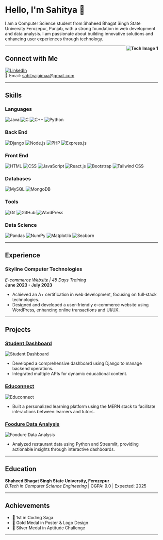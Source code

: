 # Hello, I'm Sahitya 👋

I am a Computer Science student from Shaheed Bhagat Singh State University Ferozepur, Punjab, with a strong foundation in web development and data analysis. I am passionate about building innovative solutions and enhancing user experiences through technology.

**<img src="[https://via.placeholder.com/150]([https://img.freepik.com/free-vector/man-working-laptop-with-coffee-stationary-cartoon-vector-illustration_138676-2206.jpg](https://www.google.com/url?sa=i&url=https%3A%2F%2Fwww.freepik.com%2Fvectors%2Flaptop-character&psig=AOvVaw0bADQG4IwVgbBLvodybpqZ&ust=1729326041512000&source=images&cd=vfe&opi=89978449&ved=0CBAQjRxqFwoTCOiOsde_l4kDFQAAAAAdAAAAABAK))" align="right" alt="Tech Image 1">**

---

## Connect with Me
[![LinkedIn](https://img.shields.io/badge/-LinkedIn-0077B5?logo=linkedin)](https://www.linkedin.com/in/sahitya-softwareengineer/)  
📧 Email: [sahityajaimaa@gmail.com](mailto:sahityajaimaa@gmail.com)

---

## Skills

### Languages
![Java](https://img.shields.io/badge/-Java-black?logo=java)
![C](https://img.shields.io/badge/-C-black?logo=c)
![C++](https://img.shields.io/badge/-C++-00599C?logo=cplusplus)
![Python](https://img.shields.io/badge/-Python-black?logo=python)

### Back End
![Django](https://img.shields.io/badge/-Django-green?logo=django)
![Node.js](https://img.shields.io/badge/-Node.js-339933?logo=node.js)
![PHP](https://img.shields.io/badge/-PHP-black?logo=php)
![Express.js](https://img.shields.io/badge/-Express.js-black?logo=express)

### Front End
![HTML](https://img.shields.io/badge/-HTML-E34F26?logo=html5)
![CSS](https://img.shields.io/badge/-CSS-1572B6?logo=css3)
![JavaScript](https://img.shields.io/badge/-JavaScript-black?logo=javascript)
![React.js](https://img.shields.io/badge/-React.js-61DAFB?logo=react)
![Bootstrap](https://img.shields.io/badge/-Bootstrap-563D7C?logo=bootstrap)
![Tailwind CSS](https://img.shields.io/badge/-Tailwind%20CSS-38B2AC?logo=tailwindcss)

### Databases
![MySQL](https://img.shields.io/badge/-MySQL-black?logo=mysql)
![MongoDB](https://img.shields.io/badge/-MongoDB-47A248?logo=mongodb)

### Tools
![Git](https://img.shields.io/badge/-Git-black?logo=git)
![GitHub](https://img.shields.io/badge/-GitHub-181717?logo=github)
![WordPress](https://img.shields.io/badge/-WordPress-21759B?logo=wordpress)

### Data Science
![Pandas](https://img.shields.io/badge/-Pandas-black?logo=pandas)
![NumPy](https://img.shields.io/badge/-NumPy-black?logo=numpy)
![Matplotlib](https://img.shields.io/badge/-Matplotlib-003B57?logo=matplotlib)
![Seaborn](https://img.shields.io/badge/-Seaborn-00A3E0?logo=seaborn)

---

## Experience

### Skyline Computer Technologies
*E-commerce Website | 45 Days Training*  
**June 2023 - July 2023**  
- Achieved an A+ certification in web development, focusing on full-stack technologies.
- Designed and developed a user-friendly e-commerce website using WordPress, enhancing online transactions and UI/UX.

---

## Projects

### [Student Dashboard](https://github.com/your-username/student-dashboard)
![Student Dashboard](https://via.placeholder.com/150)  
- Developed a comprehensive dashboard using Django to manage backend operations.
- Integrated multiple APIs for dynamic educational content.

### [Educonnect](https://github.com/your-username/educonnect)
![Educonnect](https://via.placeholder.com/150)  
- Built a personalized learning platform using the MERN stack to facilitate interactions between learners and tutors.

### [Foodure Data Analysis](https://github.com/your-username/foodure-data-analysis)
![Foodure Data Analysis](https://via.placeholder.com/150)  
- Analyzed restaurant data using Python and Streamlit, providing actionable insights through interactive dashboards.

---

## Education

**Shaheed Bhagat Singh State University, Ferozepur**  
*B.Tech in Computer Science Engineering* | CGPA: 9.0 | Expected: 2025

---

## Achievements
- 🥇 1st in Coding Saga
- 🥇 Gold Medal in Poster & Logo Design
- 🥈 Silver Medal in Aptitude Challenge

---

